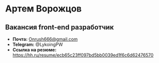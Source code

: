 
# Артем Ворожцов


## Вакансия front-end разработчик

- **Почта:** Onrush666@gmail.com
- **Telegram:** @LykoingPW
- **Ссылка на резюме:** https://hh.ru/resume/ecb65c23ff097bd5bb0039ed1f6c6d62476570

